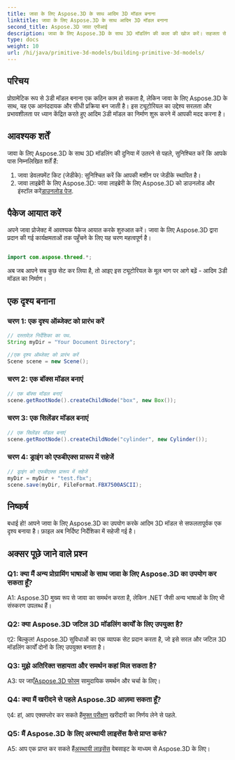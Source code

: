 ```yaml
---
title: जावा के लिए Aspose.3D के साथ आदिम 3D मॉडल बनाना
linktitle: जावा के लिए Aspose.3D के साथ आदिम 3D मॉडल बनाना
second_title: Aspose.3D जावा एपीआई
description: जावा के लिए Aspose.3D के साथ 3D मॉडलिंग की कला की खोज करें। सहजता से आदिम 3डी मॉडल बनाना सीखें और अपनी रचनात्मकता को उजागर करें।
type: docs
weight: 10
url: /hi/java/primitive-3d-models/building-primitive-3d-models/
---
```

## परिचय

प्रोग्रामेटिक रूप से 3डी मॉडल बनाना एक कठिन काम हो सकता है, लेकिन जावा के लिए Aspose.3D के साथ, यह एक आनंददायक और सीधी प्रक्रिया बन जाती है। इस ट्यूटोरियल का उद्देश्य सरलता और प्रभावशीलता पर ध्यान केंद्रित करते हुए आदिम 3डी मॉडल का निर्माण शुरू करने में आपकी मदद करना है।

## आवश्यक शर्तें

जावा के लिए Aspose.3D के साथ 3D मॉडलिंग की दुनिया में उतरने से पहले, सुनिश्चित करें कि आपके पास निम्नलिखित शर्तें हैं:

1. जावा डेवलपमेंट किट (जेडीके): सुनिश्चित करें कि आपकी मशीन पर जेडीके स्थापित है।
2.  जावा लाइब्रेरी के लिए Aspose.3D: जावा लाइब्रेरी के लिए Aspose.3D को डाउनलोड और इंस्टॉल करें[डाउनलोड पेज](https://releases.aspose.com/3d/java/).

## पैकेज आयात करें

अपने जावा प्रोजेक्ट में आवश्यक पैकेज आयात करके शुरुआत करें। जावा के लिए Aspose.3D द्वारा प्रदान की गई कार्यक्षमताओं तक पहुँचने के लिए यह चरण महत्वपूर्ण है।

```java

import com.aspose.threed.*;
```

अब जब आपने सब कुछ सेट कर लिया है, तो आइए इस ट्यूटोरियल के मूल भाग पर आगे बढ़ें - आदिम 3डी मॉडल का निर्माण।

## एक दृश्य बनाना

### चरण 1: एक दृश्य ऑब्जेक्ट को प्रारंभ करें

```java
// दस्तावेज़ निर्देशिका का पथ.
String myDir = "Your Document Directory";

//एक दृश्य ऑब्जेक्ट को प्रारंभ करें
Scene scene = new Scene();
```

### चरण 2: एक बॉक्स मॉडल बनाएं

```java
// एक बॉक्स मॉडल बनाएं
scene.getRootNode().createChildNode("box", new Box());
```

### चरण 3: एक सिलेंडर मॉडल बनाएं

```java
// एक सिलेंडर मॉडल बनाएं
scene.getRootNode().createChildNode("cylinder", new Cylinder());
```

### चरण 4: ड्राइंग को एफबीएक्स प्रारूप में सहेजें

```java
// ड्राइंग को एफबीएक्स प्रारूप में सहेजें
myDir = myDir + "test.fbx";
scene.save(myDir, FileFormat.FBX7500ASCII);
```

## निष्कर्ष

बधाई हो! आपने जावा के लिए Aspose.3D का उपयोग करके आदिम 3D मॉडल से सफलतापूर्वक एक दृश्य बनाया है। फ़ाइल अब निर्दिष्ट निर्देशिका में सहेजी गई है।

## अक्सर पूछे जाने वाले प्रश्न

### Q1: क्या मैं अन्य प्रोग्रामिंग भाषाओं के साथ जावा के लिए Aspose.3D का उपयोग कर सकता हूँ?

A1: Aspose.3D मुख्य रूप से जावा का समर्थन करता है, लेकिन .NET जैसी अन्य भाषाओं के लिए भी संस्करण उपलब्ध हैं।

### Q2: क्या Aspose.3D जटिल 3D मॉडलिंग कार्यों के लिए उपयुक्त है?

ए2: बिल्कुल! Aspose.3D सुविधाओं का एक व्यापक सेट प्रदान करता है, जो इसे सरल और जटिल 3D मॉडलिंग कार्यों दोनों के लिए उपयुक्त बनाता है।

### Q3: मुझे अतिरिक्त सहायता और समर्थन कहां मिल सकता है?

 A3: पर जाएँ[Aspose.3D फोरम](https://forum.aspose.com/c/3d/18) सामुदायिक समर्थन और चर्चा के लिए।

### Q4: क्या मैं खरीदने से पहले Aspose.3D आज़मा सकता हूँ?

 ए4: हां, आप एक्सप्लोर कर सकते हैं[मुफ्त परीक्षण](https://releases.aspose.com/) खरीदारी का निर्णय लेने से पहले.

### Q5: मैं Aspose.3D के लिए अस्थायी लाइसेंस कैसे प्राप्त करूं?

 A5: आप एक प्राप्त कर सकते हैं[अस्थायी लाइसेंस](https://purchase.aspose.com/temporary-license/) वेबसाइट के माध्यम से Aspose.3D के लिए।